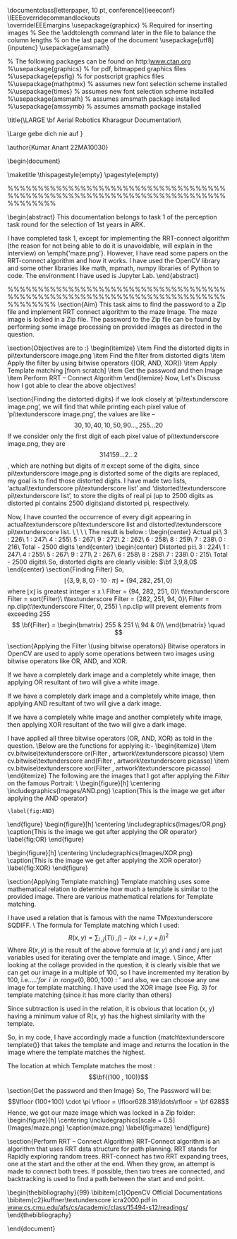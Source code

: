 \documentclass[letterpaper, 10 pt, conference]{ieeeconf}
\IEEEoverridecommandlockouts                              
\overrideIEEEmargins
\usepackage{graphicx} % Required for inserting images
% See the \addtolength command later in the file to balance the column lengths
% on the last page of the document
\usepackage[utf8]{inputenc}
\usepackage{amsmath}


% The following packages can be found on http:\\www.ctan.org
%\usepackage{graphics} % for pdf, bitmapped graphics files
%\usepackage{epsfig} % for postscript graphics files
%\usepackage{mathptmx} % assumes new font selection scheme installed
%\usepackage{times} % assumes new font selection scheme installed
%\usepackage{amsmath} % assumes amsmath package installed
%\usepackage{amssymb}  % assumes amsmath package installed

\title{\LARGE \bf
Aerial Robotics Kharagpur Documentation\\ 

\Large gebe dich nie auf
}

\author{Kumar Anant 22MA10030}


\begin{document}

\maketitle
\thispagestyle{empty}
\pagestyle{empty}


%%%%%%%%%%%%%%%%%%%%%%%%%%%%%%%%%%%%%%%%%%%%%%%%%%%%%%%%%%%%%%%%%%%%%%%%%%%%%%%%

\begin{abstract}
This documentation belongs to task 1 of the perception task round for the selection of 1st years in ARK.

I have completed task 1, except for implementing the RRT-connect algorithm (the reason for not being able to do it is unavoidable, will explain in the interview) on \emph{'maze.png'}. However, I have read some papers on the RRT-connect algorithm and how it works. I have used the OpenCV library and some other libraries like math, mpmath, numpy libraries of Python to code. The environment I have used is Jupyter Lab.
\end{abstract}

%%%%%%%%%%%%%%%%%%%%%%%%%%%%%%%%%%%%%%%%%%%%%%%%%%%%%%%%%%%%%%%%%%%%%%%%%%%%%%%%
\section{Aim}
This task aims to find the password to a Zip file and implement RRT connect algorithm to the maze Image. The maze image is locked in a Zip file.
The password to the Zip file can be found by performing some image processing on provided images as directed in the question.

\section{Objectives are to :}
\begin{itemize}
    \item Find the distorted digits in pi\textunderscore image.png
    \item Find the filter from distorted digits
    \item Apply the filter by using bitwise operators {[OR, AND, XOR]}
    \item Apply Template matching [from scratch]
    \item Get the password and then Image
    \item Perform RRT – Connect Algorithm
\end{itemize}
Now, Let's Discuss how I got able to clear the above objectives!

\section{Finding the distorted digits}
if we look closely at ‘pi\textunderscore image.png’, we will find that while printing each pixel value of ‘pi\textunderscore image.png’, the values are like – $$30,10,40,10,50,90\ldots ,255\ldots 20$$
If we consider only the first digit of each pixel value of pi\textunderscore image.png, they are $$ 314159\ldots 2 \ldots 2$$, which are nothing but digits of $\pi$ except some of the digits, since pi\textunderscore image.png is distorted some of the digits are replaced, my goal is to find those distorted digits. I have made two lists, ‘actual\textunderscore pi\textunderscore list’ and ‘distorted\textunderscore pi\textunderscore list’, to store the digits of real pi (up to 2500 digits as distorted pi contains 2500 digits)and distorted pi, respectively.

Now, I have counted the occurrence of every digit appearing in actual\textunderscore pi\textunderscore list  and distorted\textunderscore pi\textunderscore list. 
\\
\\
\\
\\ The result is below :
\begin{center}
Actual pi:\\
3 : 226\\
1 : 247\\
4 : 255\\
5 : 267\\
9 : 272\\
2 : 262\\
6 : 258\\
8 : 259\\
7 : 238\\
0 : 216\\
Total - 2500 digits
\end{center}
\begin{center}
Distorted pi:\\
3 : 224\\
1 : 247\\
4 : 255\\
5 : 267\\
9 : 271\\
2 : 267\\
6 : 258\\
8 : 258\\
7 : 238\\
0 : 215\\
Total - 2500 digits\\
So, distorted digits are clearly visible: $\bf 3,9,8,0$
\end{center}
\section{Finding Filter}
So, $$\lfloor \{3, 9, 8, 0\} \cdot 10 \cdot \pi \rfloor = \{94, 282, 251, 0\}$$ where $\lfloor x\rfloor$ is greatest integer $\leq$  x \\
Filter = \{94, 282, 251, 0\}\\
t\textunderscore Filter = sort(Filter)\\
t\textunderscore Filter  = \{282, 251, 94, 0\}\\
Filter = np.clip(t\textunderscore Filter, 0, 255)  \\
np.clip will prevent elements from exceeding 255
$$
\bf{Filter} =
\begin{bmatrix} 
255 & 251 \\
94 & 0\\
\end{bmatrix}
\quad
$$

\section{Applying the Filter \\(using bitwise operators)}
Bitwise operators in OpenCV are used to apply some operations between two images using bitwise operators like OR, AND, and XOR.

If we have a completely dark image and a completely white image, then applying OR resultant of two will give a white image.

If we have a completely dark image and a completely white image, then applying AND resultant of two will give a dark image.

If we have a completely white image and another completely white image, then applying XOR resultant of the two will give a dark image.

I have applied all three bitwise operators (OR, AND, XOR) as told in the question.
\\Below are the functions for applying it:-
\begin{itemize}
    \item cv.bitwise\textunderscore or(Filter , artwork\textunderscore picasso)
    \item cv.bitwise\textunderscore and(Filter , artwork\textunderscore picasso)
    \item cv.bitwise\textunderscore xor(Filter , artwork\textunderscore picasso)
\end{itemize}
The following are the images that I got after applying the $Filter$ on the famous Portrait: \\
\begin{figure}[h]
    \centering
    \includegraphics{Images/AND.png}
    \caption{This is the image we get after applying the AND operator}
    
    \label{fig:AND}
\end{figure}
\begin{figure}[h]
    \centering
    \includegraphics{Images/OR.png}
    \caption{This is the image we get after applying the OR operator}
    \label{fig:OR}
\end{figure}

\begin{figure}[h]
    \centering
    \includegraphics{Images/XOR.png}
    \caption{This is the image we get after applying the XOR operator}
    \label{fig:XOR}
\end{figure}

\section{Applying Template matching}
Template matching uses some mathematical relation to determine how much a template is similar to the provided image. There are various mathematical relations for Template matching.

I have used a relation that is famous with the name TM\textunderscore SQDIFF.
\\
The formula for Template matching which I used:
$${R(x,y) =   \sum_{i\, ,\,j}\left(T(i\, , \, j) - I(x+i\, , \, y+j)\right)^2}$$
Where $R(x,y)$ is the result of the above formula at $(x,y)$ and $i$ and $j$ are just variables used for iterating over the template and image. \\
Since, After looking at the collage provided in the question, it is clearly visible that we can get our image in a multiple of 100, so I have incremented my iteration by 100, i.e.....$'for \;\, i \;\, in \; \, range(0,800,100): '$
and also, we can choose any one image for template matching. I have used the XOR image (see Fig. 3) for template matching (since it has more clarity than others) 

Since subtraction is used in the relation, it is obvious that location (x, y) having a minimum value of R(x, y) has the highest similarity with the template.

So, in my code, I have accordingly made a function {match\textunderscore template()} that takes the template and image and returns the location in the image where the template matches the highest.

The location at which Template matches the most : $$\bf{(100 , 100)}$$

\section{Get the password and then Image}
So, The Password will be: 
$$\lfloor (100+100) \cdot \pi \rfloor = \lfloor628.318\ldots\rfloor = \bf 628$$
Hence, we got our maze image which was locked in a Zip folder:
\begin{figure}[h]
    \centering
    \includegraphics[scale = 0.5]{Images/maze.png}
    \caption{maze.png}
    \label{fig:maze}
\end{figure}


\section{Perform RRT – Connect Algorithm}
RRT-Connect algorithm is an algorithm that uses RRT data structure for path planning. RRT stands for Rapidly exploring random trees. RRT-connect has two RRT expanding trees, one at the start and the other at the end. When they grow,  an attempt is made to connect both trees. If possible, then two trees are connected, and backtracking is used to find a path between the start and end point.

\begin{thebibliography}{99} 
\bibitem{c1}OpenCV Official Documentations
\bibitem{c2}kuffner\textunderscore icra2000.pdf in www.cs.cmu.edu/afs/cs/academic/class/15494-s12/readings/
\end{thebibliography}

\end{document}
